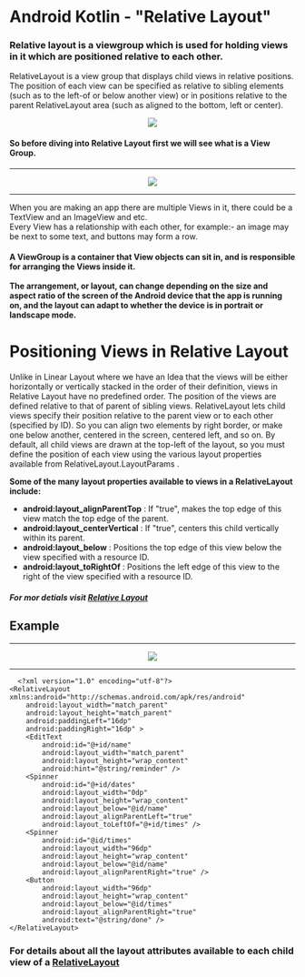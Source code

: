 # Android Kotlin - "Relative Layout"
### Relative layout is a viewgroup which is used for holding views in it which are positioned relative to each other.

RelativeLayout is a view group that displays child views in relative positions. The position of each view can be specified as relative to sibling elements (such as to the left-of or below another view) or in positions relative to the parent RelativeLayout area (such as aligned to the bottom, left or center).

<p align = "center">
  <img src = "https://developer.android.com/static/images/ui/relativelayout.png">
</p>


#### So before diving into Relative Layout first we will see what is a View Group.

<hr/>
<p align="center">
<img src="https://developer.android.com/codelabs/basic-android-kotlin-training-birthday-card-app/img/e4c1f4e455d72c81.png?authuser=1"> 
</p>
<hr/>
When you are making an app there are multiple Views in it, there could be a TextView and an ImageView and etc. <br />
Every View has a relationship with each other, for example:-
  an image may be next to some text, and buttons may form a row. 
  

#### A ViewGroup is a container that View objects can sit in, and is responsible for arranging the Views inside it. <br /><br /> The arrangement, or layout, can change depending on the size and aspect ratio of the screen of the Android device that the app is running on, and the layout can adapt to whether the device is in portrait or landscape mode.


# Positioning Views in Relative Layout

Unlike in Linear Layout where we have an Idea that the views will be either horizontally or vertically stacked in the order of their definition, views in Relative Layout have no predefined order.
The position of the views are defined relative to that of parent of sibling views. RelativeLayout lets child views specify their position relative to the parent view or to each other (specified by ID). So you can align two elements by right border, or make one below another, centered in the screen, centered left, and so on. By default, all child views are drawn at the top-left of the layout, so you must define the position of each view using the various layout properties available from RelativeLayout.LayoutParams .

**Some of the many layout properties available to views in a RelativeLayout include:**
* **android:layout_alignParentTop** : If "true", makes the top edge of this view match the top edge of the parent.
* **android:layout_centerVertical** : If "true", centers this child vertically within its parent.
* **android:layout_below** : Positions the top edge of this view below the view specified with a resource ID.
* **android:layout_toRightOf** : Positions the left edge of this view to the right of the view specified with a resource ID.

##### For mor detials visit [Relative Layout](https://developer.android.com/reference/android/widget/RelativeLayout)

## Example
<HR/>
<p align="center">
  <img src="https://developer.android.com/static/images/ui/sample-relativelayout.png">
</p>
<hr/>
  
```
  <?xml version="1.0" encoding="utf-8"?>
<RelativeLayout xmlns:android="http://schemas.android.com/apk/res/android"
    android:layout_width="match_parent"
    android:layout_height="match_parent"
    android:paddingLeft="16dp"
    android:paddingRight="16dp" >
    <EditText
        android:id="@+id/name"
        android:layout_width="match_parent"
        android:layout_height="wrap_content"
        android:hint="@string/reminder" />
    <Spinner
        android:id="@+id/dates"
        android:layout_width="0dp"
        android:layout_height="wrap_content"
        android:layout_below="@id/name"
        android:layout_alignParentLeft="true"
        android:layout_toLeftOf="@+id/times" />
    <Spinner
        android:id="@id/times"
        android:layout_width="96dp"
        android:layout_height="wrap_content"
        android:layout_below="@id/name"
        android:layout_alignParentRight="true" />
    <Button
        android:layout_width="96dp"
        android:layout_height="wrap_content"
        android:layout_below="@id/times"
        android:layout_alignParentRight="true"
        android:text="@string/done" />
</RelativeLayout>
```
### For details about all the layout attributes available to each child view of a [RelativeLayout](https://developer.android.com/reference/android/widget/RelativeLayout)
